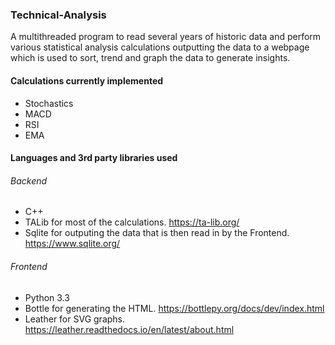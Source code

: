 ### Technical-Analysis

A multithreaded program to read several years of historic data and perform various statistical analysis calculations outputting the data to a webpage which is used to sort, trend and graph the data to generate insights.

#### Calculations currently implemented

- Stochastics
- MACD
- RSI
- EMA

#### Languages and 3rd party libraries used

###### Backend
* C++
* TALib for most of the calculations. https://ta-lib.org/
* Sqlite for outputing the data that is then read in by the Frontend. https://www.sqlite.org/

###### Frontend
* Python 3.3 
* Bottle for generating the HTML. https://bottlepy.org/docs/dev/index.html
* Leather for SVG graphs. https://leather.readthedocs.io/en/latest/about.html
